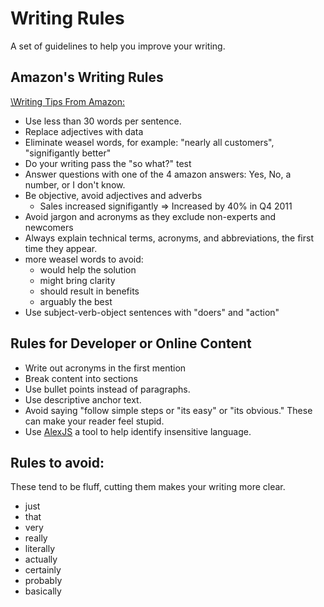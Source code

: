 # Writing Rules

A set of guidelines to help you improve your writing.

## Amazon's Writing Rules

[\Writing Tips From Amazon:](https://twitter.com/destraynor/status/1258372157706510336?s=21)

- Use less than 30 words per sentence.
- Replace adjectives with data
- Eliminate weasel words, for example: "nearly all customers", "signifigantly better"
- Do your writing pass the "so what?" test
- Answer questions with one of the 4 amazon answers: Yes, No, a number, or I don't know.
- Be objective, avoid adjectives and adverbs
  - Sales increased signifigantly => Increased by 40% in Q4 2011
- Avoid jargon and acronyms as they exclude non-experts and newcomers
- Always explain technical terms, acronyms, and abbreviations, the first time they appear.
- more weasel words to avoid:
  - would help the solution
  - might bring clarity
  - should result in benefits
  - arguably the best
- Use subject-verb-object sentences with "doers" and "action"

## Rules for Developer or Online Content

- Write out acronyms in the first mention
- Break content into sections
- Use bullet points instead of paragraphs.
- Use descriptive anchor text.
- Avoid saying "follow simple steps or "its easy" or "its obvious." These can make your reader feel stupid.
- Use [AlexJS](https://alexjs.com/) a tool to help identify insensitive language.

## Rules to avoid:

These tend to be fluff, cutting them makes your writing more clear.

- just
- that
- very
- really
- literally
- actually
- certainly
- probably
- basically
